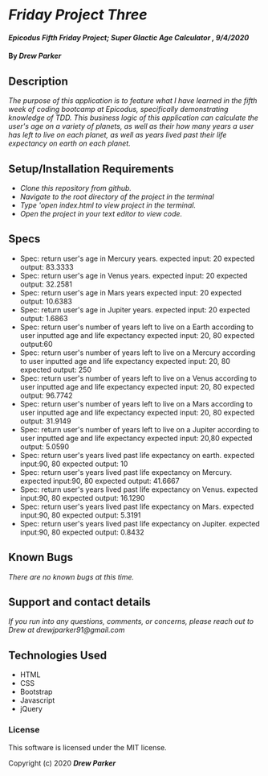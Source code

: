# _Friday Project Three_

#### _Epicodus Fifth Friday Project; Super Glactic Age Calculator , 9/4/2020_

#### By _**Drew Parker**_

## Description

_The purpose of this application is to feature what I have learned in the fifth week of coding bootcamp at Epicodus, specifically demonstrating knowledge of TDD. This business logic of this application can calculate the user's age on a variety of planets, as well as their how many years a user has left to live on each planet, as well as years lived past their life expectancy on earth on each planet._

## Setup/Installation Requirements

* _Clone this repository from github._
* _Navigate to the root directory of the project in the terminal_
* _Type 'open index.html to view project in the terminal._
* _Open the project in your text editor to view code._

## Specs

* Spec: return user's age in Mercury years.
	expected input: 20
	expected output: 83.3333
* Spec: return user's age in Venus years.
	expected input: 20
	expected output: 32.2581
* Spec: return user's age in Mars years
	expected input: 20
	expected output: 10.6383
* Spec: return user's age in Jupiter years.
	expected input: 20
	expected output: 1.6863
* Spec: return user's number of years left to live on a Earth according to user inputted age and life expectancy
	expected input: 20, 80
	expected output:60
* Spec: return user's number of years left to live on a Mercury according to user inputted age and life expectancy
	expected input: 20, 80
	expected output: 250
* Spec: return user's number of years left to live on a Venus according to user inputted age and life expectancy
	expected input: 20, 80
	expected output: 96.7742
* Spec: return user's number of years left to live on a Mars according to user inputted age and life expectancy
	expected input: 20, 80
	expected output: 31.9149
* Spec: return user's number of years left to live on a Jupiter according to user inputted age and life expectancy
	expected input: 20,80
	expected output: 5.0590
* Spec: return user's years lived past life expectancy on earth.
	expected input:90, 80
	expected output: 10
* Spec: return user's years lived past life expectancy on Mercury.
	expected input:90, 80
	expected output: 41.6667
* Spec: return user's years lived past life expectancy on Venus.
	expected input:90, 80
	expected output: 16.1290
* Spec: return user's years lived past life expectancy on Mars.
	expected input:90, 80
	expected output: 5.3191
* Spec: return user's years lived past life expectancy on Jupiter.
	expected input:90, 80
	expected output: 0.8432

## Known Bugs

_There are no known bugs at this time._

## Support and contact details

_If you run into any questions, comments, or concerns, please reach out to Drew at drewjparker91@gmail.com_

## Technologies Used

* HTML
* CSS
* Bootstrap
* Javascript
* jQuery

### License

This software is licensed under the MIT license.

Copyright (c) 2020 **_Drew Parker_**
